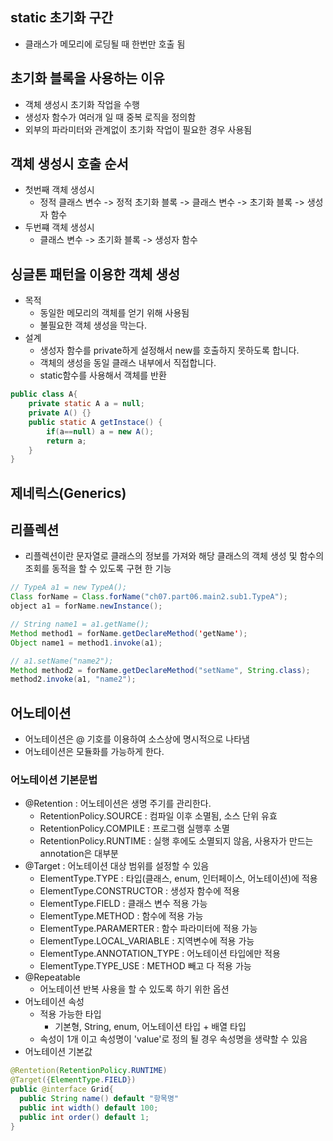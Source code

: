 ## static 초기화 구간
* 클래스가 메모리에 로딩될 때 한번만 호출 됨

## 초기화 블록을 사용하는 이유
* 객체 생성시 초기화 작업을 수행
* 생성자 함수가 여러개 일 때 중복 로직을 정의함
* 외부의 파라미터와 관계없이 초기화 작업이 필요한 경우 사용됨

## 객체 생성시 호출 순서
* 첫번째 객체 생성시
  * 정적 클래스 변수 -> 정적 초기화 블록 -> 클래스 변수 -> 초기화 블록 -> 생성자 함수
* 두번쨰 객체 생성시
  * 클래스 변수 -> 초기화 블록 -> 생성자 함수

## 싱글톤 패턴을 이용한 객체 생성
* 목적
  * 동일한 메모리의 객체를 얻기 위해 사용됨 
  * 불필요한 객체 생성을 막는다. 
* 설계
  * 생성자 함수를 private하게 설정해서 new를 호출하지 못하도록 합니다. 
  * 객체의 생성을 동일 클래스 내부에서 직접합니다.
  * static함수를 사용해서 객체를 반환
```java
public class A{
    private static A a = null;
    private A() {}
    public static A getInstace() {
        if(a==null) a = new A();
        return a;
    }
}
```

## 제네릭스(Generics)


## 리플렉션 
* 리플렉션이란 문자열로 클래스의 정보를 가져와 해당 클래스의 객체 생성 및 함수의 조회를 동적을 할 수 있도록 구현 한 기능
```java
// TypeA a1 = new TypeA();
Class forName = Class.forName("ch07.part06.main2.sub1.TypeA");
object a1 = forName.newInstance();

// String name1 = a1.getName();
Method method1 = forName.getDeclareMethod('getName');
Object name1 = method1.invoke(a1);

// a1.setName("name2");
Method method2 = forName.getDeclareMethod("setName", String.class);
method2.invoke(a1, "name2");
```

## 어노테이션 
* 어노테이션은 @ 기호를 이용하여 소스상에 명시적으로 나타냄
* 어노테이션은 모듈화를 가능하게 한다.
### 어노테이션 기본문법
* @Retention : 어노테이션은 생명 주기를 관리한다. 
  * RetentionPolicy.SOURCE : 컴파일 이후 소멸됨, 소스 단위 유효
  * RetentionPolicy.COMPILE : 프로그램 실행후 소멸
  * RetentionPolicy.RUNTIME : 실행 후에도 소멸되지 않음, 사용자가 만드는 annotation은 대부분
* @Target : 어노테이션 대상 범위를 설정할 수 있음
  * ElementType.TYPE : 타입(클래스, enum, 인터페이스, 어노테이션)에 적용
  * ElementType.CONSTRUCTOR : 생성자 함수에 적용
  * ElementType.FIELD : 클래스 변수 적용 가능
  * ElementType.METHOD : 함수에 적용 가능
  * ElementType.PARAMERTER : 함수 파라미터에 적용 가능
  * ElementType.LOCAL_VARIABLE : 지역변수에 적용 가능
  * ElementType.ANNOTATION_TYPE : 어노테이션 타입에만 적용
  * ElementType.TYPE_USE : METHOD 빼고 다 적용 가능
* @Repeatable 
  * 어노테이션 반복 사용을 할 수 있도록 하기 위한 옵션 
* 어노테이션 속성 
  * 적용 가능한 타입
    * 기본형, String, enum, 어노테이션 타입 + 배열 타입
  * 속성이 1개 이고 속성명이 'value'로 정의 될 경우 속성명을 생략할 수 있음
* 어노테이션 기본값
```java
@Rentetion(RetentionPolicy.RUNTIME)
@Target({ElementType.FIELD})
public @interface Grid{
  public String name() default "항목명"
  public int width() default 100;
  public int order() default 1;
}
```